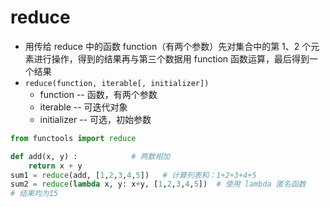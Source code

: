 


# reduce

- 用传给 reduce 中的函数 function（有两个参数）先对集合中的第 1、2 个元素进行操作，得到的结果再与第三个数据用 function 函数运算，最后得到一个结果
- `reduce(function, iterable[, initializer])`
  - function -- 函数，有两个参数
  - iterable -- 可迭代对象
  - initializer -- 可选，初始参数

```python
from functools import reduce

def add(x, y) :            # 两数相加
    return x + y
sum1 = reduce(add, [1,2,3,4,5])   # 计算列表和：1+2+3+4+5
sum2 = reduce(lambda x, y: x+y, [1,2,3,4,5])  # 使用 lambda 匿名函数
# 结果均为15


```